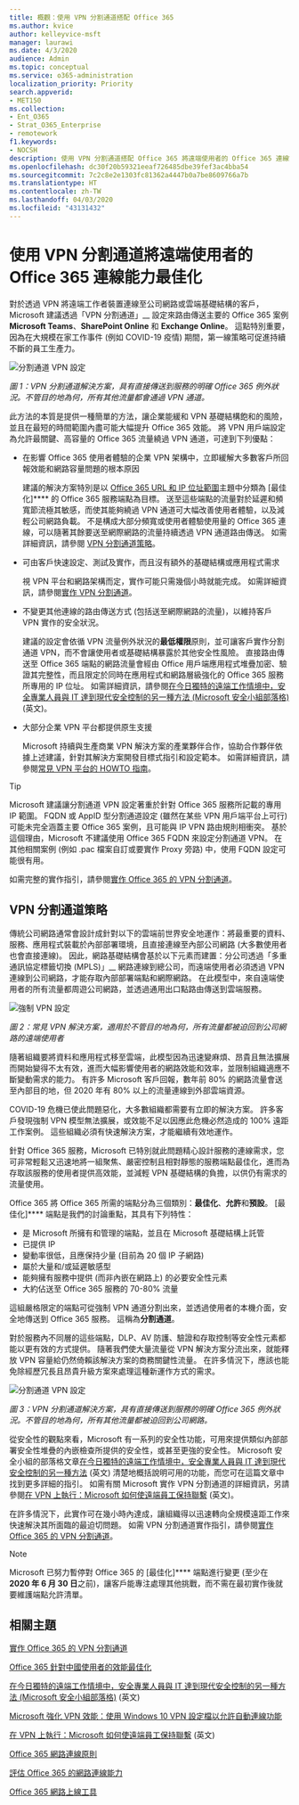 ```yaml
---
title: 概觀：使用 VPN 分割通道搭配 Office 365
ms.author: kvice
author: kelleyvice-msft
manager: laurawi
ms.date: 4/3/2020
audience: Admin
ms.topic: conceptual
ms.service: o365-administration
localization_priority: Priority
search.appverid:
- MET150
ms.collection:
- Ent_O365
- Strat_O365_Enterprise
- remotework
f1.keywords:
- NOCSH
description: 使用 VPN 分割通道搭配 Office 365 將遠端使用者的 Office 365 連線能力最佳化的指引。
ms.openlocfilehash: dc30f20b59321eeaf726485dbe39fef3ac4bba54
ms.sourcegitcommit: 7c2c8e2e1303fc81362a4447b0a7be8609766a7b
ms.translationtype: HT
ms.contentlocale: zh-TW
ms.lasthandoff: 04/03/2020
ms.locfileid: "43131432"
---
```

# <a name="optimize-office-365-connectivity-for-remote-users-using-vpn-split-tunnelling"></a>使用 VPN 分割通道將遠端使用者的 Office 365 連線能力最佳化
<!---
>[!NOTE]
>This topic is part of a set of topics that address Office 365 optimization for remote users.
>- For VPN split tunnel implementation guidance, see [Implementing VPN split tunnelling for Office 365](office-365-vpn-implement-split-tunnel.md).
>- For information about optimizing Office 365 worldwide tenant performance for users in China, see [Office 365 performance optimization for China users](office-365-networking-china.md).
-->

對於透過 VPN 將遠端工作者裝置連線至公司網路或雲端基礎結構的客戶，Microsoft 建議透過「VPN 分割通道」__ 設定來路由傳送主要的 Office 365 案例 **Microsoft Teams**、**SharePoint Online** 和 **Exchange Online**。 這點特別重要，因為在大規模在家工作事件 (例如 COVID-19 疫情) 期間，第一線策略可促進持續不斷的員工生產力。

![分割通道 VPN 設定](media/vpn-split-tunnelling/vpn-model-2.png)

_圖 1：VPN 分割通道解決方案，具有直接傳送到服務的明確 Office 365 例外狀況。不管目的地為何，所有其他流量都會通過 VPN 通道。_

此方法的本質是提供一種簡單的方法，讓企業能緩和 VPN 基礎結構飽和的風險，並且在最短的時間範圍內盡可能大幅提升 Office 365 效能。 將 VPN 用戶端設定為允許最關鍵、高容量的 Office 365 流量繞過 VPN 通道，可達到下列優點：

- 在影響 Office 365 使用者體驗的企業 VPN 架構中，立即緩解大多數客戶所回報效能和網路容量問題的根本原因
  
  建議的解決方案特別是以 [Office 365 URL 和 IP 位址範圍](https://aka.ms/o365ips)主題中分類為 [最佳化]**** 的 Office 365 服務端點為目標。 送至這些端點的流量對於延遲和頻寬節流極其敏感，而使其能夠繞過 VPN 通道可大幅改善使用者體驗，以及減輕公司網路負載。 不是構成大部分頻寬或使用者體驗使用量的 Office 365 連線，可以隨著其餘要送至網際網路的流量持續透過 VPN 通道路由傳送。 如需詳細資訊，請參閱 [VPN 分割通道策略](#the-vpn-split-tunnel-strategy)。

- 可由客戶快速設定、測試及實作，而且沒有額外的基礎結構或應用程式需求

  視 VPN 平台和網路架構而定，實作可能只需幾個小時就能完成。 如需詳細資訊，請參閱[實作 VPN 分割通道](office-365-vpn-implement-split-tunnel.md#implement-vpn-split-tunnelling)。

- 不變更其他連線的路由傳送方式 (包括送至網際網路的流量)，以維持客戶 VPN 實作的安全狀況。

  建議的設定會依循 VPN 流量例外狀況的**最低權限**原則，並可讓客戶實作分割通道 VPN，而不會讓使用者或基礎結構暴露於其他安全性風險。 直接路由傳送至 Office 365 端點的網路流量會經由 Office 用戶端應用程式堆疊加密、驗證其完整性，而且限定於同時在應用程式和網路層級強化的 Office 365 服務所專用的 IP 位址。 如需詳細資訊，請參閱[在今日獨特的遠端工作情境中，安全專業人員與 IT 達到現代安全控制的另一種方法 (Microsoft 安全小組部落格)](https://www.microsoft.com/security/blog/2020/03/26/alternative-security-professionals-it-achieve-modern-security-controls-todays-unique-remote-work-scenarios/) (英文)。

- 大部分企業 VPN 平台都提供原生支援

  Microsoft 持續與生產商業 VPN 解決方案的產業夥伴合作，協助合作夥伴依據上述建議，針對其解決方案開發目標式指引和設定範本。 如需詳細資訊，請參閱[常見 VPN 平台的 HOWTO 指南](office-365-vpn-implement-split-tunnel.md#howto-guides-for-common-vpn-platforms)。

>[!TIP]
>Microsoft 建議讓分割通道 VPN 設定著重於針對 Office 365 服務所記載的專用 IP 範圍。 FQDN 或 AppID 型分割通道設定 (雖然在某些 VPN 用戶端平台上可行) 可能未完全涵蓋主要 Office 365 案例，且可能與 IP VPN 路由規則相衝突。 基於這個理由，Microsoft 不建議使用 Office 365 FQDN 來設定分割通道 VPN。 在其他相關案例 (例如 .pac 檔案自訂或要實作 Proxy 旁路) 中，使用 FQDN 設定可能很有用。

如需完整的實作指引，請參閱[實作 Office 365 的 VPN 分割通道](office-365-vpn-implement-split-tunnel.md)。

## <a name="the-vpn-split-tunnel-strategy"></a>VPN 分割通道策略

傳統公司網路通常會設計成針對以下的雲端前世界安全地運作：將最重要的資料、服務、應用程式裝載於內部部署環境，且直接連線至內部公司網路 (大多數使用者也會直接連線)。 因此，網路基礎結構會基於以下元素而建置：分公司透過「多重通訊協定標籤切換 (MPLS)」__ 網路連線到總公司，而遠端使用者必須透過 VPN 連線到公司網路，才能存取內部部署端點和網際網路。 在此模型中，來自遠端使用者的所有流量都周遊公司網路，並透過通用出口點路由傳送到雲端服務。

![強制 VPN 設定](media/vpn-split-tunnelling/vpn-model-1.png)

_圖 2：常見 VPN 解決方案，適用於不管目的地為何，所有流量都被迫回到公司網路的遠端使用者_

隨著組織要將資料和應用程式移至雲端，此模型因為迅速變麻煩、昂貴且無法擴展而開始變得不太有效，進而大幅影響使用者的網路效能和效率，並限制組織適應不斷變動需求的能力。 有許多 Microsoft 客戶回報，數年前 80% 的網路流量會送至內部目的地，但 2020 年有 80% 以上的流量連線到外部雲端資源。

COVID-19 危機已使此問題惡化，大多數組織都需要有立即的解決方案。 許多客戶發現強制 VPN 模型無法擴展，或效能不足以因應此危機必然造成的 100% 遠距工作案例。 這些組織必須有快速解決方案，才能繼續有效地運作。

針對 Office 365 服務，Microsoft 已特別就此問題精心設計服務的連線需求，您可非常輕鬆又迅速地將一組聚焦、嚴密控制且相對靜態的服務端點最佳化，進而為存取該服務的使用者提供高效能，並減輕 VPN 基礎結構的負擔，以供仍有需求的流量使用。

Office 365 將 Office 365 所需的端點分為三個類別：**最佳化**、**允許**和**預設**。 [最佳化]**** 端點是我們的討論重點，其具有下列特性：

- 是 Microsoft 所擁有和管理的端點，並且在 Microsoft 基礎結構上託管
- 已提供 IP
- 變動率很低，且應保持少量 (目前為 20 個 IP 子網路)
- 屬於大量和/或延遲敏感型
- 能夠擁有服務中提供 (而非內嵌在網路上) 的必要安全性元素
- 大約佔送至 Office 365 服務的 70-80% 流量

這組嚴格限定的端點可從強制 VPN 通道分割出來，並透過使用者的本機介面，安全地傳送到 Office 365 服務。 這稱為**分割通道**。

對於服務內不同層的這些端點，DLP、AV 防護、驗證和存取控制等安全性元素都能以更有效的方式提供。 隨著我們使大量流量從 VPN 解決方案分流出來，就能釋放 VPN 容量給仍然倚賴該解決方案的商務關鍵性流量。 在許多情況下，應該也能免除經歷冗長且昂貴升級方案來處理這種新運作方式的需求。

![分割通道 VPN 設定](media/vpn-split-tunnelling/vpn-model-2.png)

_圖 3：VPN 分割通道解決方案，具有直接傳送到服務的明確 Office 365 例外狀況。不管目的地為何，所有其他流量都被迫回到公司網路。_

從安全性的觀點來看，Microsoft 有一系列的安全性功能，可用來提供類似內部部署安全性堆疊的內嵌檢查所提供的安全性，或甚至更強的安全性。 Microsoft 安全小組的部落格文章[在今日獨特的遠端工作情境中，安全專業人員與 IT 達到現代安全控制的另一種方法](https://www.microsoft.com/security/blog/2020/03/26/alternative-security-professionals-it-achieve-modern-security-controls-todays-unique-remote-work-scenarios/) (英文) 清楚地概括說明可用的功能，而您可在這篇文章中找到更多詳細的指引。 如需有關 Microsoft 實作 VPN 分割通道的詳細資訊，另請參閱[在 VPN 上執行：Microsoft 如何使遠端員工保持聯繫](https://www.microsoft.com/itshowcase/blog/running-on-vpn-how-microsoft-is-keeping-its-remote-workforce-connected/?elevate-lv) (英文)。

在許多情況下，此實作可在幾小時內達成，讓組織得以迅速轉向全規模遠距工作來快速解決其所面臨的最迫切問題。 如需 VPN 分割通道實作指引，請參閱[實作 Office 365 的 VPN 分割通道](office-365-vpn-implement-split-tunnel.md)。

>[!NOTE]
>Microsoft 已努力暫停對 Office 365 的 [最佳化]**** 端點進行變更 (至少在 **2020 年 6 月 30 日**之前)，讓客戶能專注處理其他挑戰，而不需在最初實作後就要維護端點允許清單。

## <a name="related-topics"></a>相關主題

[實作 Office 365 的 VPN 分割通道](office-365-vpn-implement-split-tunnel.md)

[Office 365 針對中國使用者的效能最佳化](office-365-networking-china.md)

[在今日獨特的遠端工作情境中，安全專業人員與 IT 達到現代安全控制的另一種方法 (Microsoft 安全小組部落格)](https://www.microsoft.com/security/blog/2020/03/26/alternative-security-professionals-it-achieve-modern-security-controls-todays-unique-remote-work-scenarios/) (英文)

[Microsoft 強化 VPN 效能：使用 Windows 10 VPN 設定檔以允許自動連線功能](https://www.microsoft.com/itshowcase/enhancing-remote-access-in-windows-10-with-an-automatic-vpn-profile)

[在 VPN 上執行：Microsoft 如何使遠端員工保持聯繫](https://www.microsoft.com/itshowcase/blog/running-on-vpn-how-microsoft-is-keeping-its-remote-workforce-connected/?elevate-lv) (英文)

[Office 365 網路連線原則](office-365-network-connectivity-principles.md)

[評估 Office 365 的網路連線能力](assessing-network-connectivity.md)

[Office 365 網路上線工具](https://aka.ms/netonboard)
